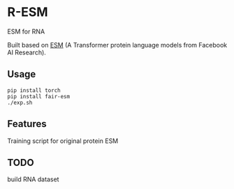 # R-ESM
ESM for RNA

Built based on [ESM](https://github.com/facebookresearch/esm) (A Transformer protein language models from Facebook AI Research).

## Usage
```shell
pip install torch
pip install fair-esm
./exp.sh 
```
## Features
Training script for original protein ESM

## TODO
build RNA dataset
